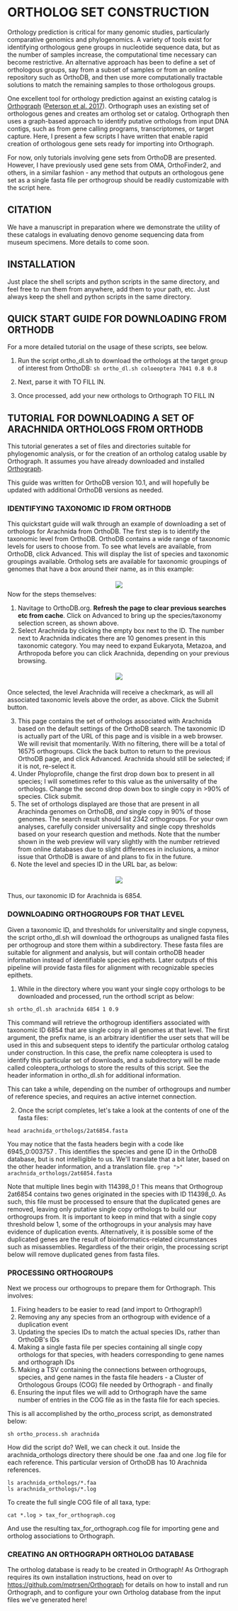 # ORTHOLOG SET CONSTRUCTION
Orthology prediction is critical for many genomic studies, particularly comparative genomics and phylogenomics. A variety of tools exist for identifying orthologous gene groups in nucleotide sequence data, but as the number of samples increase, the computational time necessary can become restrictive.  An alternative approach has been to define a set of orthologous groups, say from a subset of samples or from an online repository such as OrthoDB, and then use more computationally tractable solutions to match the remaining samples to those orthologous groups.  

One excellent tool for orthology prediction against an existing catalog is [Orthograph](https://github.com/mptrsen/Orthograph) ([Peterson et al. 2017](https://bmcbioinformatics.biomedcentral.com/articles/10.1186/s12859-017-1529-8)). Orthograph uses an existing set of orthologous genes and creates am ortholog set or catalog.  Orthograph then uses a graph-based approach to identify putative orthologs from input DNA contigs, such as from gene calling programs, transcriptomes, or target capture.  Here, I present a few scripts I have written that enable rapid creation of orthologous gene sets ready for importing into Orthograph. 

For now, only tutorials involving gene sets from OrthoDB are presented. However, I have previously used gene sets from OMA, OrthoFinder2, and others, in a similar fashion - any method that outputs an orthologous gene set as a single fasta file per orthogroup should be readily customizable with the script here.

## CITATION

We have a manuscript in preparation where we demonstrate the utility of these catalogs in evaluating denovo genome sequencing data from museum specimens.  More details to come soon.

## INSTALLATION
Just place the shell scripts and python scripts in the same directory, and feel free to run them from anywhere, add them to your path, etc.  Just always keep the shell and python scripts in the same directory.

## QUICK START GUIDE FOR DOWNLOADING FROM ORTHODB
For a more detailed tutorial on the usage of these scripts, see below.

1) Run the script ortho_dl.sh to download the orthologs at the target group of interest from OrthoDB:
```sh ortho_dl.sh coloeoptera 7041 0.8 0.8```  

2) Next, parse it with TO FILL IN.

3) Once processed, add your new orthologs to Orthograph TO FILL IN

## TUTORIAL FOR DOWNLOADING A SET OF ARACHNIDA ORTHOLOGS FROM ORTHODB
This tutorial generates a set of files and directories suitable for phylogenomic analysis, or for the creation of an ortholog catalog usable by Orthograph. It assumes you have already downloaded and installed [Orthograph](https://github.com/mptrsen/Orthograph).

This guide was written for OrthoDB version 10.1, and will hopefully be updated with additional OrthoDB versions as needed.

### IDENTIFYING TAXONOMIC ID FROM ORTHODB
This quickstart guide will walk through an example of downloading a set of orthologs for Arachnida from OrthoDB. The first step is to identify the taxonomic level from OrthoDB.  OrthoDB contains a wide range of taxonomic levels for users to choose from.  To see what levels are available, from OrthoDB, click Advanced.  This will display the list of species and taxonomic groupings available.  Ortholog sets are available for taxonomic groupings of genomes that have  a box around their name, as in this example: 
<center>
<img src="https://github.com/jsoghigian/orthoset_construction/blob/master/example/ortho_db.png?raw=trueg" style="margin:5px 5px 5px 5px"> 
</center>
Now for the steps themselves:

1) Navitage to OrthoDB.org.  **Refresh the page to clear previous searches etc from cache**. Click on Advanced to bring up the species/taxonomy selection screen, as shown above.
2) Select Arachnida by clicking the empty box next to the ID.   The number next to Arachnida indicates there are 10 genomes present in this taxonomic category.  You may need to expand Eukaryota, Metazoa, and Arthropoda before you can click Arachnida, depending on your previous browsing.  

<center>
<img src="https://github.com/jsoghigian/orthoset_construction/blob/master/arach1.png?raw=trueg" style="margin:5px 5px 5px 5px"> 
</center>

Once selected, the level Arachnida will receive a checkmark, as will all associated taxonomic levels above the order, as above.  Click the Submit button. 

3) This page contains the set of orthologs associated with Arachnida based on the default settings of the OrthoDB search.  The taxonomic ID is actually part of the URL of this page and is visible in a web browser.  We will revisit that momentarily.  With no filtering, there will be a total of 16575 orthogroups.  Click the back button to return to the previous OrthoDB page, and click Advanced. Arachnida should still be selected; if it is not, re-select it.
4) Under Phyloprofile, change the first drop down box to present in all species; I will sometimes refer to this value as the universality of the orthologs.  Change the second drop down box to single copy in >90% of species.  Click submit.
5) The set of orthologs displayed are those that are present in all Arachinda genomes on OrthoDB, *and* single copy in 90% of those genomes. The search result should list 2342 orthogroups.  For your own analyses, carefully consider universality and single copy thresholds based on your research question and methods.  Note that the number shown in the web preview will vary slightly with the number retrieved from online databases due to slight differences in inclusions, a minor issue that OrthoDB is aware of and plans to fix in the future.
6) Note the level and species ID in the URL bar, as below:

<center>
<img src="https://github.com/jsoghigian/orthoset_construction/blob/master/arach2.png?raw=trueg" style="margin:5px 5px 5px 5px"> 
</center>

Thus, our taxonomic ID for Arachnida is 6854.

### DOWNLOADING ORTHOGROUPS FOR THAT LEVEL
Given a taxonomic ID, and thresholds for universitality and single copyness, the script ortho_dl.sh will download the orthogroups as unaligned fasta files per orthogroup and store them within a subdirectory.  These fasta files are suitable for alignment and analysis, but will contain orthoDB header information instead of identifiable species epithets.  Later outputs of this pipeline will provide fasta files for alignment with recognizable species epithets.
1) While in the directory where you want your single copy orthologs to be downloaded and processed, run the orthodl script as below:

```sh ortho_dl.sh arachnida 6854 1 0.9```  

This command will retrieve the orthogroup identifiers associated with taxonomic ID 6854 that are single copy in all genomes at that level. The first argument, the prefix name, is an arbitrary identifier the user sets that will be used in this and subsequent steps to identify the particular ortholog catalog under construction.  In this case, the prefix name coleoptera is used to identify this particular set of downloads, and a subdirectory will be made called coleoptera_orthologs to store the results of this script.   See the header information in ortho_dl.sh for additional information.

This can take a while, depending on the number of orthogroups and number of reference species, and requires an active internet connection.  

2) Once the script completes, let's take a look at the contents of one of the fasta files:

```head arachnida_orthologs/2at6854.fasta```

You may notice that the fasta headers begin with a code like 6945_0:003757 . This identifies the species and gene ID in the OrthoDB database, but is not intelligible to us. We'll translate that a bit later, based on the other header information, and a translation file.
```grep ">" arachnida_orthologs/2at6854.fasta```

Note that multiple lines begin with 114398_0 ! This means that Orthogroup 2at6854 contains two genes originated in the species with ID 114398_0. As such, this file must be processed to ensure that the duplicated genes are removed, leaving only putative single copy orthologs to build our orthogroups from. It is important to keep in mind that with a single copy threshold below 1, some of the orthogroups in your analysis may have evidence of duplication events. Alternatively, it is possible some of the duplicated genes are the result of bioinformatics-related circumstances such as misassemblies. Regardless of the their origin, the processing script below will remove duplicated genes from fasta files.

### PROCESSING ORTHOGROUPS
Next we process our orthogroups to prepare them for Orthograph.  This involves: 

1) Fixing headers to be easier to read (and import to Orthograph!)
2) Removing any any species from an orthogroup with evidence of a duplication event
3) Updating the species IDs to match the actual species IDs, rather than OrthoDB's IDs
4) Making a single fasta file per species containing all single copy orthologs for that species, with headers corresponding to gene names and orthograph IDs
5) Making a TSV containing the connections between orthogroups, species, and gene names in the fasta file headers - a Cluster of Orthologous Groups (COG) file needed by Orthograph - and finally
6) Ensuring the input files we will add to Orthograph have the same number of entries in the COG file as in the fasta file for each species.

This is all accomplished by the ortho_process script, as demonstrated below:

```sh ortho_process.sh arachnida```

How did the script do?  Well, we can check it out.  Inside the arachnida_orthologs directory there should be one .faa and one .log file for each reference.  This particular version of OrthoDB has 10 Arachnida references.

```ls arachnida_orthologs/*.faa```  
```ls arachnida_orthologs/*.log```

To create the full single COG file of all taxa, type:

```cat *.log > tax_for_orthograph.cog```

And use the resulting tax_for_orthograph.cog file for importing gene and ortholog associations to Orthograph.

### CREATING AN ORTHOGRAPH ORTHOLOG DATABASE

The ortholog database is ready to be created in Orthograph!  As Orthograph requires its own installation instructions, head on over to https://github.com/mptrsen/Orthograph for details on how to install and run Orthograph, and to configure your own Ortholog database from the input files we've generated here!

